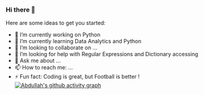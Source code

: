### Hi there 👋
Here are some ideas to get you started:

- 🔭 I’m currently working on Python
- 🌱 I’m currently learning Data Analytics and Python
- 👯 I’m looking to collaborate on ...
- 🤔 I’m looking for help with Regular Expressions and Dictionary accessing
- 💬 Ask me about ...
- 📫 How to reach me: ...
- ⚡ Fun fact: Coding is great, but Football is better !
[![Abdullah's github activity graph](https://activity-graph.herokuapp.com/graph?username=ibabarx&theme=dracula)](https://github.com/ibabarx/github-readme-activity-graph)
<!--
**ibabarx/ibabarx** is a ✨ _special_ ✨ repository because its `README.md` (this file) appears on your GitHub profile.




-->

